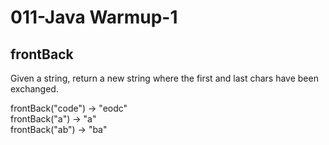 011-Java Warmup-1
===============


frontBack  
-----------  


Given a string, return a new string where the first and last chars have been exchanged.   
>
frontBack("code") → "eodc"  
frontBack("a") → "a"  
frontBack("ab") → "ba"  